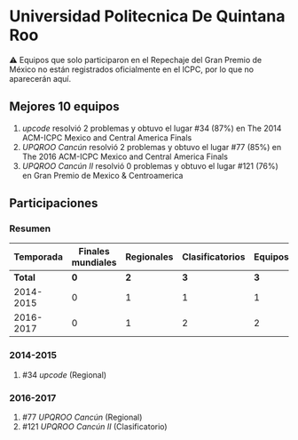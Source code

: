 # Universidad Politecnica De Quintana Roo

:warning: Equipos que solo participaron en el Repechaje del Gran Premio de México no están registrados oficialmente en el ICPC, por lo que no aparecerán aquí.

## Mejores 10 equipos

1. _upcode_ resolvió 2 problemas y obtuvo el lugar #34 (87%) en The 2014 ACM-ICPC Mexico and Central America Finals
1. _UPQROO Cancún_ resolvió 2 problemas y obtuvo el lugar #77 (85%) en The 2016 ACM-ICPC Mexico and Central America Finals
1. _UPQROO Cancún II_ resolvió 0 problemas y obtuvo el lugar #121 (76%) en Gran Premio de Mexico & Centroamerica

## Participaciones

### Resumen

| Temporada | Finales mundiales | Regionales | Clasificatorios | Equipos |
| --- | --- | --- | --- | --- |
| **Total** | **0** | **2** | **3** | **3** |
| 2014-2015 | 0 | 1 | 1 | 1 |
| 2016-2017 | 0 | 1 | 2 | 2 |

### 2014-2015

1. #34 _upcode_ (Regional)

### 2016-2017

1. #77 _UPQROO Cancún_ (Regional)
1. #121 _UPQROO Cancún II_ (Clasificatorio)



